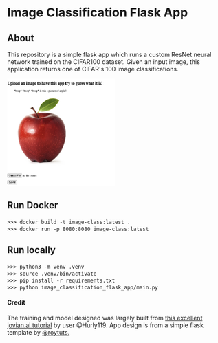 # Image Classification Flask App

## About 

This repository is a simple flask app which runs a custom ResNet neural network trained on the CIFAR100 dataset. Given an input image, this application returns one of CIFAR's 100 image classifications.

<img src="./images/example.png" width="250" height="250"/>

## Run Docker
```
>>> docker build -t image-class:latest .
>>> docker run -p 8080:8080 image-class:latest
```

## Run locally

```
>>> python3 -m venv .venv
>>> source .venv/bin/activate
>>> pip install -r requirements.txt
>>> python image_classification_flask_app/main.py
```

#### Credit
The training and model designed was largely built from [this excellent jovian.ai tutorial](https://blog.jovian.ai/image-classification-of-cifar100-dataset-using-pytorch-8b7145242df1) by user @Hurly119.
App design is from a simple flask template by [@roytuts.
](https://github.com/roytuts/flask/tree/master/python-flask-upload-display-image)
